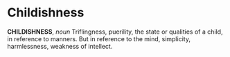 # Childishness

**CHILDISHNESS**, _noun_ Triflingness, puerility, the state or qualities of a child, in reference to manners. But in reference to the mind, simplicity, harmlessness, weakness of intellect.